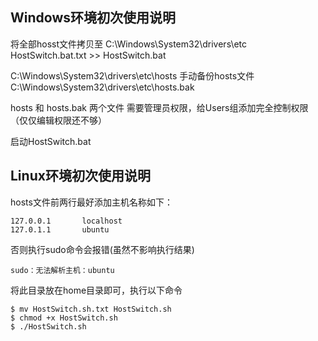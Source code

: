 ## Windows环境初次使用说明

将全部hosst文件拷贝至 C:\Windows\System32\drivers\etc\
HostSwitch.bat.txt >> HostSwitch.bat

C:\Windows\System32\drivers\etc\hosts
手动备份hosts文件
C:\Windows\System32\drivers\etc\hosts.bak

hosts 和 hosts.bak 两个文件
需要管理员权限，给Users组添加完全控制权限（仅仅编辑权限还不够）

启动HostSwitch.bat


## Linux环境初次使用说明

hosts文件前两行最好添加主机名称如下：
```
127.0.0.1       localhost
127.0.1.1       ubuntu
```

否则执行sudo命令会报错(虽然不影响执行结果)
```
sudo：无法解析主机：ubuntu
```

将此目录放在home目录即可，执行以下命令
```
$ mv HostSwitch.sh.txt HostSwitch.sh
$ chmod +x HostSwitch.sh
$ ./HostSwitch.sh
```
